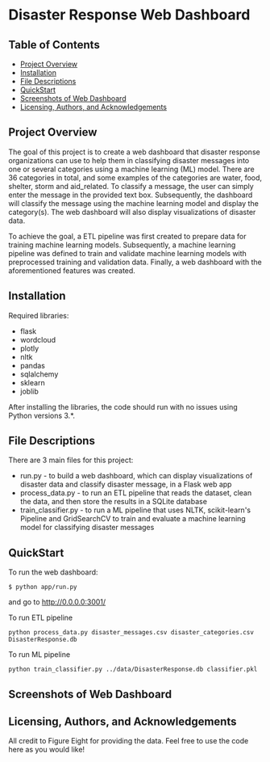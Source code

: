 # Disaster Response Web Dashboard

## Table of Contents  
* [Project Overview](#overview)
* [Installation](#installation)  
* [File Descriptions](#file)
* [QuickStart](#quickstart)
* [Screenshots of Web Dashboard](#screenshots)
* [Licensing, Authors, and Acknowledgements](#licensing)


<a id="overview"></a>
## Project Overview
The goal of this project is to create a web dashboard that disaster response organizations can use to help them in classifying disaster messages into one or several categories using a machine learning (ML) model. There are 36 categories in total, and some examples of the categories are water, food, shelter, storm and aid_related. To classify a message, the user can simply enter the message in the provided text box. Subsequently, the dashboard will classify the message using the machine learning model and display the category(s). The web dashboard will also display visualizations of disaster data.

To achieve the goal, a ETL pipeline was first created to prepare data for training machine learning models. Subsequently, a machine learning pipeline was defined to train and validate machine learning models with preprocessed training and validation data. Finally, a web dashboard with the aforementioned features was created.

<a id="installation"></a>
## Installation
Required libraries:
* flask
* wordcloud
* plotly
* nltk
* pandas
* sqlalchemy
* sklearn
* joblib

After installing the libraries, the code should run with no issues using Python versions 3.*.

<a id="file"></a>
## File Descriptions
There are 3 main files for this project:
* run.py - to build a web dashboard, which can display visualizations of disaster data and classify disaster message, in a Flask web app
* process_data.py - to run an ETL pipeline that reads the dataset, clean the data, and then store the results in a SQLite database
* train_classifier.py - to run a ML pipeline that uses NLTK, scikit-learn's Pipeline and GridSearchCV to train and evaluate a machine learning model for classifying disaster messages
 
<a id="quickstart"></a>
## QuickStart
To run the web dashboard:
```
$ python app/run.py
```
and go to http://0.0.0.0:3001/

To run ETL pipeline
```
python process_data.py disaster_messages.csv disaster_categories.csv DisasterResponse.db
```

To run ML pipeline
```
python train_classifier.py ../data/DisasterResponse.db classifier.pkl
```

<a id="screenshots"></a>
## Screenshots of Web Dashboard


<a id="licensing"></a>
## Licensing, Authors, and Acknowledgements
All credit to Figure Eight for providing the data. Feel free to use the code here as you would like!
